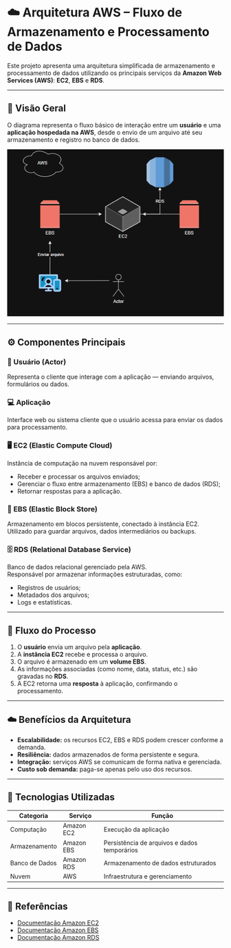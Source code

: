 # ☁️ Arquitetura AWS – Fluxo de Armazenamento e Processamento de Dados

Este projeto apresenta uma arquitetura simplificada de armazenamento e processamento de dados utilizando os principais serviços da **Amazon Web Services (AWS)**: **EC2**, **EBS** e **RDS**.

---

## 🧩 Visão Geral

O diagrama representa o fluxo básico de interação entre um **usuário** e uma **aplicação hospedada na AWS**, desde o envio de um arquivo até seu armazenamento e registro no banco de dados.

![Diagrama da arquitetura AWS](FLUXOGRAMA-EBS-DESAFIO-001.png)


---

## ⚙️ Componentes Principais

### 👤 Usuário (Actor)
Representa o cliente que interage com a aplicação — enviando arquivos, formulários ou dados.

### 💻 Aplicação
Interface web ou sistema cliente que o usuário acessa para enviar os dados para processamento.

### 🖥️ EC2 (Elastic Compute Cloud)
Instância de computação na nuvem responsável por:
- Receber e processar os arquivos enviados;
- Gerenciar o fluxo entre armazenamento (EBS) e banco de dados (RDS);
- Retornar respostas para a aplicação.

### 💾 EBS (Elastic Block Store)
Armazenamento em blocos persistente, conectado à instância EC2.  
Utilizado para guardar arquivos, dados intermediários ou backups.

### 🗄️ RDS (Relational Database Service)
Banco de dados relacional gerenciado pela AWS.  
Responsável por armazenar informações estruturadas, como:
- Registros de usuários;
- Metadados dos arquivos;
- Logs e estatísticas.

---

## 🔄 Fluxo do Processo

1. O **usuário** envia um arquivo pela **aplicação**.  
2. A **instância EC2** recebe e processa o arquivo.  
3. O arquivo é armazenado em um **volume EBS**.  
4. As informações associadas (como nome, data, status, etc.) são gravadas no **RDS**.  
5. A EC2 retorna uma **resposta** à aplicação, confirmando o processamento.  

---

## ☁️ Benefícios da Arquitetura

- **Escalabilidade:** os recursos EC2, EBS e RDS podem crescer conforme a demanda.  
- **Resiliência:** dados armazenados de forma persistente e segura.  
- **Integração:** serviços AWS se comunicam de forma nativa e gerenciada.  
- **Custo sob demanda:** paga-se apenas pelo uso dos recursos.

---

## 🧠 Tecnologias Utilizadas

| Categoria | Serviço | Função |
|------------|----------|--------|
| Computação | Amazon EC2 | Execução da aplicação |
| Armazenamento | Amazon EBS | Persistência de arquivos e dados temporários |
| Banco de Dados | Amazon RDS | Armazenamento de dados estruturados |
| Nuvem | AWS | Infraestrutura e gerenciamento |

---

## 📘 Referências
- [Documentação Amazon EC2](https://docs.aws.amazon.com/pt_br/ec2/)
- [Documentação Amazon EBS](https://docs.aws.amazon.com/pt_br/ebs/)
- [Documentação Amazon RDS](https://docs.aws.amazon.com/pt_br/rds/)